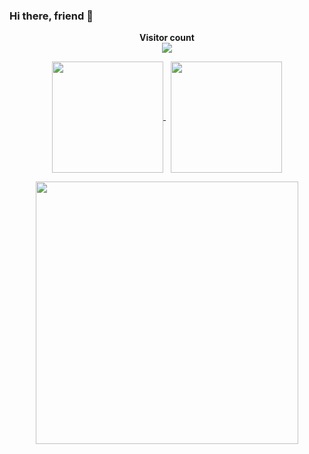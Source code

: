 ### Hi there, friend 👋

<!--
**kx-Huang/kx-Huang** is a ✨ _special_ ✨ repository because its `README.md` (this file) appears on your GitHub profile.

Here are some ideas to get you started:

- 🔭 I’m currently working on ...
- 🌱 I’m currently learning ...
- 👯 I’m looking to collaborate on ...
- 🤔 I’m looking for help with ...
- 💬 Ask me about ...
- 📫 How to reach me: ...
- 😄 Pronouns: ...
- ⚡ Fun fact: ...
-->

<p align="center"> 
  <b>Visitor count</b><br>
  <img src="https://profile-counter.glitch.me/kx-Huang/count.svg" />
</p>

<p align="center">
  <a href="https://github.com/kx-Huang">
    <img align="center" height="178" src="https://github-readme-stats-kx-huang.vercel.app/api/top-langs/?username=kx-Huang&layout=compact&theme=chartreuse-dark&exclude_repo=Embedded-T-Rex-Runner,kx-Huang.github.io&langs_count=6&border_radius=15" />
  </a>
  &nbsp;
  <a href="https://github.com/kx-Huang">
    <img align="center" height="178" src="https://github-readme-stats-kx-huang.vercel.app/api?username=kx-Huang&show_icons=true&theme=vision-friendly-dark&count_private=true&border_radius=15" />
  </a>
</p>

<p align="center">
  <a href="https://github.com/kx-Huang">
    <img align="center" height="420" src="https://github-readme-stats-kx-huang.vercel.app/api/wakatime?username=kx_Huang&layout=compact&theme=github_dark&langs_count=22&hide=markdown,text,other" />
  </a>
</p>
